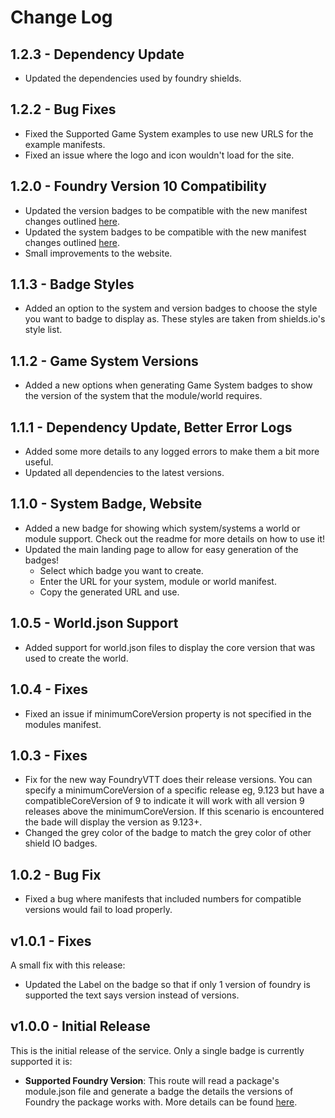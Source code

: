 # Change Log

## 1.2.3 - Dependency Update

- Updated the dependencies used by foundry shields.

## 1.2.2 - Bug Fixes

- Fixed the Supported Game System examples to use new URLS for the example manifests.
- Fixed an issue where the logo and icon wouldn't load for the site.

## 1.2.0 - Foundry Version 10 Compatibility

- Updated the version badges to be compatible with the new manifest changes outlined [here](https://foundryvtt.com/article/manifest-migration-guide/).
- Updated the system badges to be compatible with the new manifest changes outlined [here](https://foundryvtt.com/article/manifest-migration-guide/).
- Small improvements to the website.

## 1.1.3 - Badge Styles

- Added an option to the system and version badges to choose the style you want to badge to display as. These styles are taken from shields.io's style list.

## 1.1.2 - Game System Versions

- Added a new options when generating Game System badges to show the version of the system that the module/world requires. 

## 1.1.1 - Dependency Update, Better Error Logs

- Added some more details to any logged errors to make them a bit more useful.
- Updated all dependencies to the latest versions.

## 1.1.0 - System Badge, Website

- Added a new badge for showing which system/systems a world or module support. Check out the readme for more details on how to use it!
- Updated the main landing page to allow for easy generation of the badges!
  - Select which badge you want to create.
  - Enter the URL for your system, module or world manifest.
  - Copy the generated URL and use.

## 1.0.5 - World.json Support

- Added support for world.json files to display the core version that was used to create the world.

## 1.0.4 - Fixes

- Fixed an issue if minimumCoreVersion property is not specified in the modules manifest.

## 1.0.3 - Fixes

- Fix for the new way FoundryVTT does their release versions. You can specify a minimumCoreVersion of a specific release eg, 9.123 but have a compatibleCoreVersion of 9 to indicate it will work with all version 9 releases above the minimumCoreVersion. If this scenario is encountered the bade will display the version as 9.123+.
- Changed the grey color of the badge to match the grey color of other shield IO badges.

## 1.0.2 - Bug Fix

- Fixed a bug where manifests that included numbers for compatible versions would fail to load properly.


## v1.0.1 - Fixes

A small fix with this release:

- Updated the Label on the badge so that if only 1 version of foundry is supported the text says version instead of versions.

## v1.0.0 - Initial Release

This is the initial release of the service. Only a single badge is currently supported it is:

- **Supported Foundry Version**: This route will read a package's module.json file and generate a badge the details the versions of Foundry the package works with. More details can be found [here](./README.md#supported-foundry-version).

